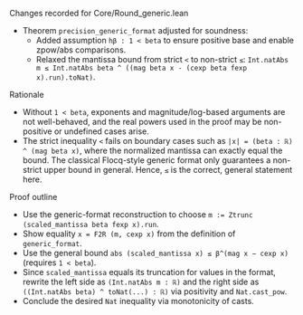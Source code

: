 Changes recorded for Core/Round_generic.lean

- Theorem `precision_generic_format` adjusted for soundness:
  - Added assumption `hβ : 1 < beta` to ensure positive base and enable zpow/abs comparisons.
  - Relaxed the mantissa bound from strict `<` to non-strict `≤`:
    `Int.natAbs m ≤ Int.natAbs beta ^ ((mag beta x - (cexp beta fexp x).run).toNat)`.

Rationale
- Without `1 < beta`, exponents and magnitude/log-based arguments are not well-behaved, and the real powers used in the proof may be non-positive or undefined cases arise.
- The strict inequality `<` fails on boundary cases such as `|x| = (beta : ℝ) ^ (mag beta x)`, where the normalized mantissa can exactly equal the bound. The classical Flocq-style generic format only guarantees a non-strict upper bound in general. Hence, `≤` is the correct, general statement here.

Proof outline
- Use the generic-format reconstruction to choose `m := Ztrunc (scaled_mantissa beta fexp x).run`.
- Show equality `x = F2R (m, cexp x)` from the definition of `generic_format`.
- Use the general bound `abs (scaled_mantissa x) ≤ β^(mag x − cexp x)` (requires `1 < beta`).
- Since `scaled_mantissa` equals its truncation for values in the format, rewrite the left side as `(Int.natAbs m : ℝ)` and the right side as `((Int.natAbs beta) ^ toNat(...) : ℝ)` via positivity and `Nat.cast_pow`.
- Conclude the desired `Nat` inequality via monotonicity of casts.


